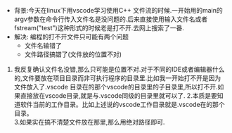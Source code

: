 * 背景:今天在linux下用vscode学习使用C++ 文件流的时候.一开始用的main的argv参数在命令行传入文件名是没问题的.后来直接使用输入文件名或者fstream("test")这种形式的时候老是打不开.去网上搜索了一番.  
* 解决: 编程的打不开文件只可能有两个问题
  * 文件名输错了
  * 文件路径搞错了(文件放的位置不对)
 1. 我反复确认文件名没错,那么只可能是位置不对.对于不同的IDE或者编辑器什么的,文件要放在项目目录而非可执行程序的目录里.比如我一开始打不开是因为文件放入了.vscode 目录在的那个vscode的目录里的子目录里,所以打不开.如果直接放在vscode目录,就是与.vscode同级的目录里就可以了.
 2.本质是要知道软件当前的工作目录。比如上述说的vscode工作目录就是.vscode在的那个目录。  
 3.如果实在搞不清楚文件放在那里,那么用绝对路径即可.
  
